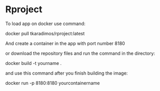 # Rproject

To load app on docker use command:


docker pull tkaradimos/rproject:latest

And create a container in the app with port number 8180

or download the repository files and run the command in the directory:

docker build -t yourname .

and use this command after you finish building the image: 

docker run -p 8180:8180 yourcontainername

